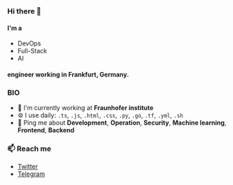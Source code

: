 ### Hi there 👋

#### I'm a

- DevOps
- Full-Stack
- AI

#### engineer working in Frankfurt, Germany.

### BIO

- 🏢 I'm currently working at **Fraunhofer institute**
- ⚙️ I use daily: `.ts`, `.js`, `.html`, `.css`, `.py`, `.go`, `.tf`, `.yml`, `.sh`
- 💬 Ping me about **Development**, **Operation**, **Security**, **Machine learning**, **Frontend**, **Backend**

### 📫 Reach me

- [Twitter](https://twitter.com/shyndavfard)
- [Telegram](https://t.me/shyndavfard)
